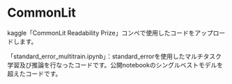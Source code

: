# CommonLit
kaggle「CommonLit Readability Prize」コンペで使用したコードをアップロードします。

「standard_error_multitrain.ipynb」：standard_errorを使用したマルチタスク学習及び推論を行なったコードです。公開notebookのシングルベストモデルを超えたコードです。
